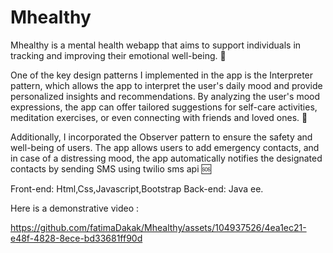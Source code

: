 # Mhealthy
Mhealthy is a mental health webapp that aims to support individuals in tracking and improving their emotional well-being. 🌟

One of the key design patterns I implemented in the app is the Interpreter pattern, which allows the app to interpret the user's daily mood and provide personalized insights and recommendations. By analyzing the user's mood expressions, the app can offer tailored suggestions for self-care activities, meditation exercises, or even connecting with friends and loved ones. 🎯

Additionally, I incorporated the Observer pattern to ensure the safety and well-being of users. The app allows users to add emergency contacts, and in case of a distressing mood, the app automatically notifies the designated contacts by sending SMS using twilio sms api 🆘

Front-end: Html,Css,Javascript,Bootstrap
Back-end: Java ee.

Here is a demonstrative video :

https://github.com/fatimaDakak/Mhealthy/assets/104937526/4ea1ec21-e48f-4828-8ece-bd33681ff90d

